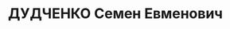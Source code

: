 ---
title: ДУДЧЕНКО Семен Евменович
description: "1885 р., м. Кам'янське Катеринославської губ., українець, з робітників,\
  \ позапартійний, освіта середня, начальник матеріального відділу Дніпродзержинського\
  \ з-дуім. Дзержинського. \n  15.01.1938 р.звинувачений у належності до к/рев. організації,\
  \ розстріляний 16.01.1938 р. \n  Реабілітований 25.02.1958 р."
---